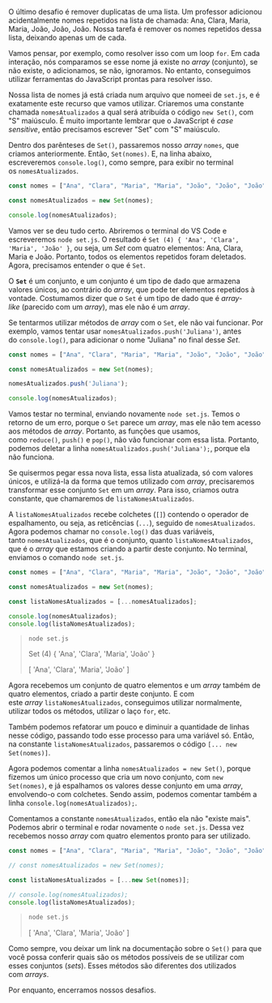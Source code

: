 O último desafio é remover duplicatas de uma lista. Um professor adicionou acidentalmente nomes repetidos na lista de chamada: Ana, Clara, Maria, Maria, João, João, João. Nossa tarefa é remover os nomes repetidos dessa lista, deixando apenas um de cada.

Vamos pensar, por exemplo, como resolver isso com um loop `for`. Em cada interação, nós comparamos se esse nome já existe no _array_ (conjunto), se não existe, o adicionamos, se não, ignoramos. No entanto, conseguimos utilizar ferramentas do JavaScript prontas para resolver isso.

Nossa lista de nomes já está criada num arquivo que nomeei de `set.js`, e é exatamente este recurso que vamos utilizar. Criaremos uma constante chamada `nomesAtualizados` a qual será atribuída o código `new Set()`, com "S" maiúsculo. É muito importante lembrar que o JavaScript é _case sensitive_, então precisamos escrever "Set" com "S" maiúsculo.

Dentro dos parênteses de `Set()`, passaremos nosso _array_ `nomes`, que criamos anteriormente. Então, `Set(nomes)`. E, na linha abaixo, escreveremos `console.log()`, como sempre, para exibir no terminal os `nomesAtualizados`.

```js
const nomes = ["Ana", "Clara", "Maria", "Maria", "João", "João", "João"];

const nomesAtualizados = new Set(nomes);

console.log(nomesAtualizados);
```

Vamos ver se deu tudo certo. Abriremos o terminal do VS Code e escreveremos `node set.js`. O resultado é `Set (4) { 'Ana', 'Clara', 'Maria', 'João' }`, ou seja, um _Set_ com quatro elementos: Ana, Clara, Maria e João. Portanto, todos os elementos repetidos foram deletados. Agora, precisamos entender o que é `Set`.

O **`Set`** é um conjunto, e um conjunto é um tipo de dado que armazena valores únicos, ao contrário do _array_, que pode ter elementos repetidos à vontade. Costumamos dizer que o `Set` é um tipo de dado que é _array-like_ (parecido com um _array_), mas ele não é um _array_.

Se tentarmos utilizar métodos de _array_ com o `Set`, ele não vai funcionar. Por exemplo, vamos tentar usar `nomesAtualizados.push('Juliana')`, antes do `console.log()`, para adicionar o nome "Juliana" no final desse _Set_.

```js
const nomes = ["Ana", "Clara", "Maria", "Maria", "João", "João", "João"];

const nomesAtualizados = new Set(nomes);

nomesAtualizados.push('Juliana');

console.log(nomesAtualizados);
```

Vamos testar no terminal, enviando novamente `node set.js`. Temos o retorno de um erro, porque o `Set` parece um _array_, mas ele não tem acesso aos métodos de _array_. Portanto, as funções que usamos, como `reduce()`, `push()` e `pop()`, não vão funcionar com essa lista. Portanto, podemos deletar a linha `nomesAtualizados.push('Juliana');`, porque ela não funciona.

Se quisermos pegar essa nova lista, essa lista atualizada, só com valores únicos, e utilizá-la da forma que temos utilizado com _array_, precisaremos transformar esse conjunto `Set` em um _array_. Para isso, criamos outra constante, que chamaremos de `listaNomesAtualizados`.

A `listaNomesAtualizados` recebe colchetes (`[]`) contendo o operador de espalhamento, ou seja, as reticências (`...`), seguido de `nomesAtualizados`. Agora podemos chamar no `console.log()` das duas variáveis, tanto `nomesAtualizados`, que é o conjunto, quanto `listaNomesAtualizados`, que é o _array_ que estamos criando a partir deste conjunto. No terminal, enviamos o comando `node set.js`.

```js
const nomes = ["Ana", "Clara", "Maria", "Maria", "João", "João", "João"];

const nomesAtualizados = new Set(nomes);

const listaNomesAtualizados = [...nomesAtualizados];

console.log(nomesAtualizados);
console.log(listaNomesAtualizados);
```

> ```cpp
> node set.js
> ```
> 
> Set (4) { 'Ana', 'Clara', 'Maria', 'João' }
> 
> [ 'Ana', 'Clara', 'Maria', 'João' ]

Agora recebemos um conjunto de quatro elementos e um _array_ também de quatro elementos, criado a partir deste conjunto. E com este _array_ `listaNomesAtualizados`, conseguimos utilizar normalmente, utilizar todos os métodos, utilizar o laço `for`, etc.

Também podemos refatorar um pouco e diminuir a quantidade de linhas nesse código, passando todo esse processo para uma variável só. Então, na constante `listaNomesAtualizados`, passaremos o código `[... new Set(nomes)]`.

Agora podemos comentar a linha `nomesAtualizados = new Set()`, porque fizemos um único processo que cria um novo conjunto, com `new Set(nomes)`, e já espalhamos os valores desse conjunto em uma _array_, envolvendo-o com colchetes. Sendo assim, podemos comentar também a linha `console.log(nomesAtualizados);`.

Comentamos a constante `nomesAtualizados`, então ela não "existe mais". Podemos abrir o terminal e rodar novamente o `node set.js`. Dessa vez recebemos nosso _array_ com quatro elementos pronto para ser utilizado.

```js
const nomes = ["Ana", "Clara", "Maria", "Maria", "João", "João", "João"];

// const nomesAtualizados = new Set(nomes);

const listaNomesAtualizados = [...new Set(nomes)];

// console.log(nomesAtualizados);
console.log(listaNomesAtualizados);
```

> ```cpp
> node set.js
> ```
> 
> [ 'Ana', 'Clara', 'Maria', 'João' ]

Como sempre, vou deixar um link na documentação sobre o `Set()` para que você possa conferir quais são os métodos possíveis de se utilizar com esses conjuntos (_sets_). Esses métodos são diferentes dos utilizados com _arrays_.

Por enquanto, encerramos nossos desafios.